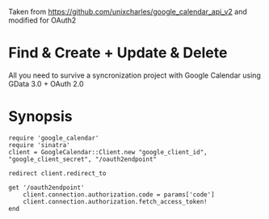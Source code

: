 Taken from https://github.com/unixcharles/google_calendar_api_v2 and modified for OAuth2
# Find & Create + Update & Delete

All you need to survive a syncronization project with Google Calendar using GData 3.0 + OAuth 2.0

# Synopsis

    require 'google_calendar'
    require 'sinatra'
    client = GoogleCalendar::Client.new "google_client_id", "google_client_secret", "/oauth2endpoint"

    redirect client.redirect_to
    
    get '/oauth2endpoint'
        client.connection.authorization.code = params['code']
        client.connection.authorization.fetch_access_token!
    end